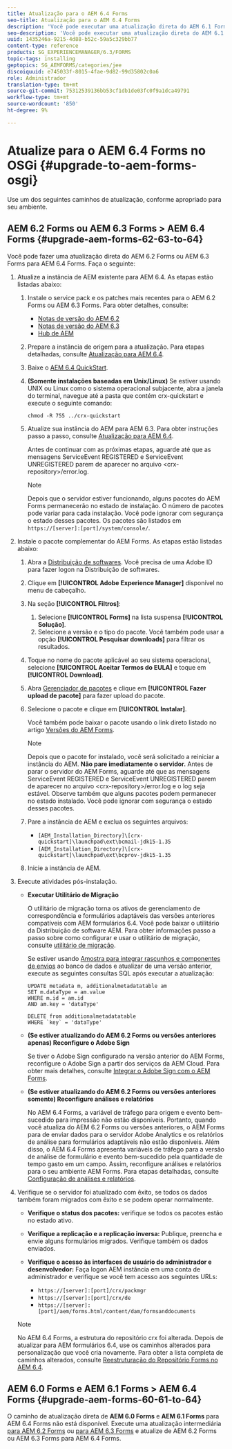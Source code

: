 ```yaml
---
title: Atualização para o AEM 6.4 Forms
seo-title: Atualização para o AEM 6.4 Forms
description: 'Você pode executar uma atualização direta do AEM 6.1 Forms, AEM 6.2 Forms e LiveCycle ES4 SP1 para AEM 6.3 Forms. '
seo-description: 'Você pode executar uma atualização direta do AEM 6.1 Forms, AEM 6.2 Forms e LiveCycle ES4 SP1 para AEM 6.3 Forms. '
uuid: 1435246a-9215-4d88-b52c-59a5c329bb77
content-type: reference
products: SG_EXPERIENCEMANAGER/6.3/FORMS
topic-tags: installing
geptopics: SG_AEMFORMS/categories/jee
discoiquuid: e745033f-8015-4fae-9d82-99d35802c0a6
role: Administrador
translation-type: tm+mt
source-git-commit: 75312539136bb53cf1db1de03fc0f9a1dca49791
workflow-type: tm+mt
source-wordcount: '850'
ht-degree: 9%

---
```



# Atualize para o AEM 6.4 Forms no OSGi {#upgrade-to-aem-forms-osgi}

Use um dos seguintes caminhos de atualização, conforme apropriado para seu ambiente.

## AEM 6.2 Forms ou AEM 6.3 Forms > AEM 6.4 Forms {#upgrade-aem-forms-62-63-to-64}

Você pode fazer uma atualização direta do AEM 6.2 Forms ou AEM 6.3 Forms para AEM 6.4 Forms. Faça o seguinte:

1. Atualize a instância de AEM existente para AEM 6.4. As etapas estão listadas abaixo:

   1. Instale o service pack e os patches mais recentes para o AEM 6.2 Forms ou AEM 6.3 Forms. Para obter detalhes, consulte:

      * [Notas de versão do AEM 6.2](https://helpx.adobe.com/br/experience-manager/6-2/release-notes.html)
      * [Notas de versão do AEM 6.3](https://helpx.adobe.com/experience-manager/6-3/release-notes.html)
      * [Hub de AEM](https://experienceleague.adobe.com/docs/experience-manager-release-information/aem-release-updates/aem-releases-updates.html?lang=pt-BR)
   1. Prepare a instância de origem para a atualização. Para etapas detalhadas, consulte [Atualização para AEM 6.4](/help/sites-deploying/upgrade.md#preparing%20the%20source%20instance).
   1. Baixe o [AEM 6.4 QuickStart](/help/sites-deploying/deploy.md#getting%20the%20software).
   1. **(Somente instalações baseadas em Unix/Linux)** Se estiver usando UNIX ou Linux como o sistema operacional subjacente, abra a janela do terminal, navegue até a pasta que contém crx-quickstart e execute o seguinte comando:

      `chmod -R 755 ../crx-quickstart`

   1. Atualize sua instância do AEM para AEM 6.3. Para obter instruções passo a passo, consulte [Atualização para AEM 6.4](/help/sites-deploying/upgrade.md).

      Antes de continuar com as próximas etapas, aguarde até que as mensagens ServiceEvent REGISTERED e ServiceEvent UNREGISTERED parem de aparecer no arquivo &lt;crx-repository>/error.log.

      >[!NOTE]
      >
      >Depois que o servidor estiver funcionando, alguns pacotes do AEM Forms permanecerão no estado de instalação. O número de pacotes pode variar para cada instalação. Você pode ignorar com segurança o estado desses pacotes. Os pacotes são listados em `https://[server]:[port]/system/console/`.


1. Instale o pacote complementar do AEM Forms. As etapas estão listadas abaixo:

   1. Abra a [Distribuição de softwares](https://experience.adobe.com/downloads). Você precisa de uma Adobe ID para fazer logon na Distribuição de softwares.
   1. Clique em **[!UICONTROL Adobe Experience Manager]** disponível no menu de cabeçalho.
   1. Na seção **[!UICONTROL Filtros]**:
      1. Selecione **[!UICONTROL Forms]** na lista suspensa **[!UICONTROL Solução]**.
      1. Selecione a versão e o tipo do pacote. Você também pode usar a opção **[!UICONTROL Pesquisar downloads]** para filtrar os resultados.
   1. Toque no nome do pacote aplicável ao seu sistema operacional, selecione **[!UICONTROL Aceitar Termos do EULA]** e toque em **[!UICONTROL Download]**.
   1. Abra [Gerenciador de pacotes](https://docs.adobe.com/content/help/br/experience-manager-65/administering/contentmanagement/package-manager.html) e clique em **[!UICONTROL Fazer upload de pacote]** para fazer upload do pacote.
   1. Selecione o pacote e clique em **[!UICONTROL Instalar]**.

      Você também pode baixar o pacote usando o link direto listado no artigo [Versões do AEM Forms](https://helpx.adobe.com/br/aem-forms/kb/aem-forms-releases.html).

      >[!NOTE]
      >
      >Depois que o pacote for instalado, você será solicitado a reiniciar a instância do AEM. **Não pare imediatamente o servidor.** Antes de parar o servidor do AEM Forms, aguarde até que as mensagens ServiceEvent REGISTERED e ServiceEvent UNREGISTERED parem de aparecer no arquivo  &lt;crx-repository>/error.log e o log seja estável. Observe também que alguns pacotes podem permanecer no estado instalado. Você pode ignorar com segurança o estado desses pacotes.

   1. Pare a instância de AEM e exclua os seguintes arquivos:

      * `[AEM_Installation_Directory]\[crx-quickstart]\launchpad\ext\bcmail-jdk15-1.35`
      * `[AEM_Installation_Directory]\[crx-quickstart]\launchpad\ext\bcprov-jdk15-1.35`
   1. Inicie a instância de AEM.


1. Execute atividades pós-instalação.

   * **Executar Utilitário de Migração**

      O utilitário de migração torna os ativos de gerenciamento de correspondência e formulários adaptáveis das versões anteriores compatíveis com AEM formulários 6.4. Você pode baixar o utilitário da Distribuição de software AEM. Para obter informações passo a passo sobre como configurar e usar o utilitário de migração, consulte [utilitário de migração](/help/forms/using/migration-utility.md).

      Se estiver usando [Amostra para integrar rascunhos e componentes de envios](integrate-draft-submission-database.md) ao banco de dados e atualizar de uma versão anterior, execute as seguintes consultas SQL após executar a atualização:

      ```
      UPDATE metadata m, additionalmetadatatable am
      SET m.dataType = am.value
      WHERE m.id = am.id
      AND am.key = 'dataType'
      ```

      ```
      DELETE from additionalmetadatatable
      WHERE `key` = 'dataType'
      ```

   * **(Se estiver atualizando do AEM 6.2 Forms ou versões anteriores apenas) Reconfigure o Adobe Sign**

      Se tiver o Adobe Sign configurado na versão anterior do AEM Forms, reconfigure o Adobe Sign a partir dos serviços da AEM Cloud. Para obter mais detalhes, consulte [Integrar o Adobe Sign com o AEM Forms](/help/forms/using/adobe-sign-integration-adaptive-forms.md).

   * **(Se estiver atualizando do AEM 6.2 Forms ou versões anteriores somente) Reconfigure análises e relatórios**

      No AEM 6.4 Forms, a variável de tráfego para origem e evento bem-sucedido para impressão não estão disponíveis. Portanto, quando você atualiza do AEM 6.2 Forms ou versões anteriores, o AEM Forms para de enviar dados para o servidor Adobe Analytics e os relatórios de análise para formulários adaptáveis não estão disponíveis. Além disso, o AEM 6.4 Forms apresenta variáveis de tráfego para a versão de análise de formulário e evento bem-sucedido pela quantidade de tempo gasto em um campo. Assim, reconfigure análises e relatórios para o seu ambiente AEM Forms. Para etapas detalhadas, consulte [Configuração de análises e relatórios](/help/forms/using/configure-analytics-forms-documents.md).

1. Verifique se o servidor foi atualizado com êxito, se todos os dados também foram migrados com êxito e se podem operar normalmente.

   * **Verifique o status dos pacotes:** verifique se todos os pacotes estão no estado ativo.
   * **Verifique a replicação e a replicação inversa:** Publique, preencha e envie alguns formulários migrados. Verifique também os dados enviados.
   * **Verifique o acesso às interfaces de usuário do administrador e desenvolvedor:** Faça logon AEM instância em uma conta de administrador e verifique se você tem acesso aos seguintes URLs:

      * `https://[server]:[port]/crx/packmgr`
      * `https://[server]:[port]/crx/de`
      * `https://[server]:[port]/aem/forms.html/content/dam/formsanddocuments`

   >[!NOTE]
   No AEM 6.4 Forms, a estrutura do repositório crx foi alterada. Depois de atualizar para AEM formulários 6.4, use os caminhos alterados para personalização que você cria novamente. Para obter a lista completa de caminhos alterados, consulte [Reestruturação do Repositório Forms no AEM 6.4](/help/sites-deploying/forms-repository-restructuring-in-aem-6-4.md).

## AEM 6.0 Forms e AEM 6.1 Forms > AEM 6.4 Forms {#upgrade-aem-forms-60-61-to-64}

O caminho de atualização direta de **AEM 6.0 Forms** e **AEM 6.1 Forms** para AEM 6.4 Forms não está disponível. Execute uma atualização intermediária [para AEM 6.2 Forms](/help/forms/using/upgrade.md) ou [para AEM 6.3 Forms](/help/forms/using/upgrade.md) e atualize de AEM 6.2 Forms ou AEM 6.3 Forms para AEM 6.4 Forms.
